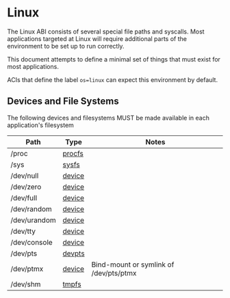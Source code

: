# Linux

The Linux ABI consists of several special file paths and syscalls.
Most applications targeted at Linux will require additional parts of the environment to be set up to run correctly.

This document attempts to define a minimal set of things that must exist for most applications.

ACIs that define the label `os=linux` can expect this environment by default.

## Devices and File Systems

The following devices and filesystems MUST be made available in each application's filesystem

|     Path     |  Type  |  Notes  |
| ------------ | ------ | ------- |
| /proc        | [procfs](https://www.kernel.org/doc/Documentation/filesystems/proc.txt)    | |
| /sys         | [sysfs](https://www.kernel.org/doc/Documentation/filesystems/sysfs.txt)    | |
| /dev/null    | [device](http://man7.org/linux/man-pages/man4/null.4.html)                 | |
| /dev/zero    | [device](http://man7.org/linux/man-pages/man4/zero.4.html)                 | |
| /dev/full    | [device](http://man7.org/linux/man-pages/man4/full.4.html)                 | |
| /dev/random  | [device](http://man7.org/linux/man-pages/man4/random.4.html)               | |
| /dev/urandom | [device](http://man7.org/linux/man-pages/man4/random.4.html)               | |
| /dev/tty     | [device](http://man7.org/linux/man-pages/man4/tty.4.html)                  | |
| /dev/console | [device](http://man7.org/linux/man-pages/man4/console.4.html)              | |
| /dev/pts     | [devpts](https://www.kernel.org/doc/Documentation/filesystems/devpts.txt)  | |
| /dev/ptmx    | [device](https://www.kernel.org/doc/Documentation/filesystems/devpts.txt)  | Bind-mount or symlink of /dev/pts/ptmx |
| /dev/shm     | [tmpfs](https://www.kernel.org/doc/Documentation/filesystems/tmpfs.txt)    | |
